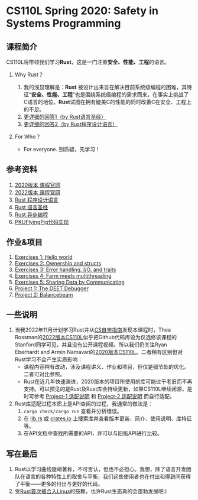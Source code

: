 # CS110L Spring 2020: Safety in Systems Programming

## 课程简介
CS110L将带领我们学习**Rust**，这是一门注重**安全、性能、工程**的语言。

1. Why Rust？
    1. 我的浅显理解是：**Rust** 被设计出来旨在解决目前系统级编程的困难，其特征“**安全、性能、工程**”也是围绕系统级编程的需求而来。在事实上挑战了C语言的地位，**Rust**试图在拥有媲美C的性能的同时改善C在安全、工程上的不足。
    2. [更详细的回答1（by Rust语言圣经）](https://course.rs/into-rust.html)
    3. [更详细的回答2（by Rust程序设计语言）](https://doc.rust-lang.org/stable/book/foreword.html)

2. For Who？
    + For everyone. 别质疑，先学习！

## 参考资料
1. [2020版本 课程官网](https://reberhardt.com/cs110l/spring-2020/)
2. [2022版本 课程官网](https://web.stanford.edu/class/cs110l/)
3. [Rust 程序设计语言](https://rustwiki.org/zh-CN/book/title-page.html)
4. [Rust 语言圣经](https://course.rs/about-book.html)
5. [Rust 异步编程](https://huangjj27.github.io/async-book/index.html)
6. [PKUFlyingPig代码实现](https://github.com/PKUFlyingPig/CS110L)

## 作业&项目
1. [Exercises 1: Hello world](https://github.com/fung-hwang/CS110L-2020spr/tree/main/week1)
2. [Exercises 2: Ownership and structs](https://github.com/fung-hwang/CS110L-2020spr/tree/main/week2)
3. [Exercises 3: Error handling, I/O, and traits](https://github.com/fung-hwang/CS110L-2020spr/tree/main/week3)
4. [Exercises 4: Farm meets multithreading](https://github.com/fung-hwang/CS110L-2020spr/tree/main/week5)
5. [Exercises 5: Sharing Data by Communicating](https://github.com/fung-hwang/CS110L-2020spr/tree/main/week6)
6. [Project 1: The DEET Debugger](https://github.com/fung-hwang/CS110L-2020spr/tree/main/proj-1)
7. [Project 2: Balancebeam](https://github.com/fung-hwang/CS110L-2020spr/tree/main/proj-2)

## 一些说明
1. 当我2022年11月计划学习Rust并从[CS自学指南](https://csdiy.wiki/)发现本课程时，Thea Rossman的[2022版本CS110L](https://web.stanford.edu/class/cs110l/assignments/week-1-exercises/)似乎把Github代码库设为仅选修该课程的Stanford同学可见，并且没有公开课程视频。所以我们仍关注Ryan Eberhardt and Armin Namavari的[2020版本CS110L](https://reberhardt.com/cs110l/spring-2020/)。二者稍有区别但对Rust学习不会产生实质影响：
    + 课程内容稍有改动，涉及课程讲义、作业和项目，但仅是细节处的优化。二者可对比参照。
    + Rust在近几年快速演进，2020版本的项目所使用的库可能过于老旧而不再支持。可以预见的是Rust及Rust库会持续更新，如果CS110L继续闭源，是时可参考 [Project-1 适配说明](https://github.com/fung-hwang/CS110L-2020spr/blob/main/proj-1/README.md) 和 [Project-2 适配说明](https://github.com/fung-hwang/CS110L-2020spr/blob/main/proj-2/README.md) 而自行适配。
2. Rust库适配过程本质上是API查阅的过程，我通常的做法是：
    1. `cargo check/cargo run` 查看并分析错误。
    2. 在 [lib.rs](lib.rs) 或 [crates.io](crates.io) 上搜索库并查看版本更新、简介、使用说明、库特征等。
    3. 在API文档中查找所需要的API，并可以与旧版API进行比较。

## 写在最后
1. Rust以学习曲线陡峭著称，不可否认，但也不必担心。我想，除了语言开发团队在语言的各种特性上的取舍与平衡，我们这些使用者也在付出和得到间获得了平衡——更多的付出与更好的代码。
2. 受[Rust首次被合入Linux](https://en.wikipedia.org/wiki/Rust_for_Linux)的鼓舞，也许Rust生态真的会蓬勃发展吧:)

